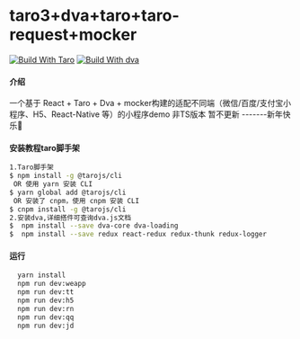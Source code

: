 # taro3+dva+taro+taro-request+mocker
[![Build With Taro](https://img.shields.io/badge/build%20with-Taro-028fe4.svg?style=flat-square)](https://github.com/NervJS/taro/)
[![Build With dva](https://img.shields.io/badge/build%20with-dva-028fe4.svg?style=flat-square)](https://dvajs.com/)
#### 介绍
一个基于 React + Taro + Dva + mocker构建的适配不同端（微信/百度/支付宝小程序、H5、React-Native 等）的小程序demo 非TS版本 暂不更新 -------新年快乐🧨

#### 安装教程taro脚手架
```bash
1.Taro脚手架
$ npm install -g @tarojs/cli
 OR 使用 yarn 安装 CLI
$ yarn global add @tarojs/cli
 OR 安装了 cnpm，使用 cnpm 安装 CLI
$ cnpm install -g @tarojs/cli
2.安装dva,详细搭件可查询dva.js文档
$  npm install --save dva-core dva-loading
$  npm install --save redux react-redux redux-thunk redux-logger
```
#### 运行
```bash
  yarn install
  npm run dev:weapp 
  npm run dev:tt
  npm run dev:h5
  npm run dev:rn
  npm run dev:qq
  npm run dev:jd
  ```

